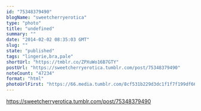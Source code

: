 ```yaml
---
id: "75348379490"
blogName: "sweetcherryerotica"
type: "photo"
title: "undefined"
summary: ""
date: "2014-02-02 08:35:03 GMT"
slug: ""
state: "published"
tags: "lingerie,bra,pale"
shortUrl: "https://tmblr.co/ZPXuWo16B7GTY"
postUrl: "https://sweetcherryerotica.tumblr.com/post/75348379490"
noteCount: "47234"
format: "html"
photoUrlFirst: "https://66.media.tumblr.com/8cf531b229d3dc1f1f7f199df6688432/tumblr_mmd8j8zqVp1snevw6o1_500.jpg"
---
```


https://sweetcherryerotica.tumblr.com/post/75348379490